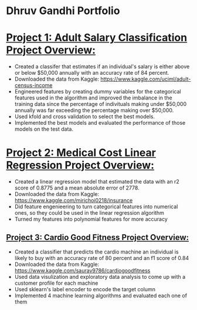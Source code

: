 # Dhruv Gandhi Portfolio

# [Project 1: Adult Salary Classification Project Overview:](https://github.com/DhruvG17/Census_Adult_Salary)
* Created a classifer that estimates if an individual's salary is either above or below $50,000 annually with an accuracy rate of 84 percent. 
* Downloaded the data from Kaggle: https://www.kaggle.com/uciml/adult-census-income
* Engineered features by creating dummy variables for the categorical features used in the algorithm and improved the imbalance in the training data since the percentage of indivituals making under $50,000 annually was far exceeding the percentage making over $50,000. 
* Used kfold and cross validation to select the best models. 
* Implemented the best models and evaluated the performance of those models on the test data. 

# [Project 2: Medical Cost Linear Regression Project Overview:](https://github.com/DhruvG17/Medical_Costs)
* Created a linear regression model that estimated the data with an r2 score of 0.8775 and a mean absolute error of 2778. 
* Downloaded the data from Kaggle: https://www.kaggle.com/mirichoi0218/insurance
* Did feature engenieering to turn categorical features into numerical ones, so they could be used in the linear regression algorithm 
* Turned my features into polynomial features for more accuracy

## [Project 3: Cardio Good Fitness Project Overview:](https://github.com/DhruvG17/CardioGoodFitness)
* Created a classifier that predicts the cardio machine an individual is likely to buy with an accuracy rate of 80 percent and an f1 score of 0.84
* Downloaded the data from Kaggle: https://www.kaggle.com/saurav9786/cardiogoodfitness
* Used data visulization and exploratory data analysis to come up with a customer profile for each machine 
* Used sklearn's label encoder to encode the target column 
* Implemented 4 machine learning algorithms and evaluated each one of them
